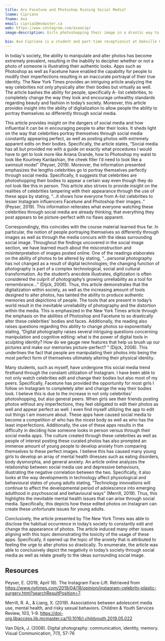 ```yaml
---
title: Are Facetune and Photoshop Ruining Social Media? 
lname: Cipriano
fname: Ava
email: cipria1@mcmaster.ca
web: https://www.instagram.com/avaacip/
image-description: Girls photoshopping their image in a drastic way to fit into society.

bio: Ava Cipriano is a student and part-time receptionist at Oakville Chrysler currently living in Hamilton, Ontario, Canada. Ava is working towards a degree in Communications as well as a minor in English from McMaster University. She is also working towards becoming a teacher and hopes to be enrolled in University of Toronto teachers college come 2022. Ava has many passions including animals, fashion, media and,education.
---
```


In today's society, the ability to manipulate and alter photos has become extremely prevalent, resulting in the inability to decipher whether or not a photo of someone is illustrating their authentic looks. Apps such as Photoshop as well as Facetune have enabled the capability for people to modify their imperfections resulting in an inaccurate portrayal of their true identity. The New York Times provides an intriguing article analyzing the way celebrities not only physically alter their bodies but virtually as well. The article bashes the ability for people, specifically A- list celebrities, to completely change the way they look and encourage unhealthy standards regarding beauty and fashion in today’s society. Moreover, this article provides insight into the ability of digitalization to allow people the ability to portray themselves so differently through social media.

This article provides insight on the dangers of social media and how influential it can be in encouraging people to alter their looks. It sheds light on the way that celebrities portray themselves through social media constantly appearing perfect, as well as posting photos with extremely apparent edits on their bodies. Specifically, the article states, “Social media has all but provided me with a guide on exactly what procedures I would have to get to look more like Ariana Grande, how to Photoshop my waist to look like Kourtney Kardashian, the cheek filler I’d need to look like a swimsuit model” (Peyser, 2019). Moreover, the information presented emphasizes the lengths celebrities go to portray themselves perfectly through social media. Specifically, it suggests that celebrities are photoshopping their bodies to appear a certain way even though they do not look like this in person. This article also strives to provide insight on the realities of celebrities tampering with their appearance through the use of these apps by stating, “...it shows how everyone from A-list celebrities to lesser Instagram influencers Facetune and Photoshop their images..” (Peyser, 2019). This information reiterates what everyone watching these celebrities through social media are already thinking; that everything they post appears to be picture-perfect with no flaws apparent. 
	
Correspondingly, this coincides with the course material learned thus far. In particular, the notion of people portraying themselves so differently through images as well as through the media concurs with the ideas surrounding social image. Throughout the findings uncovered in the social image section, we have learned much about the misconstruction and misinterpretation of images posted online. One of the readings elaborates on the ability of photos to be altered by stating, “...personal photography has not changed as a result of digital technologies; the changing function of photography is part of a complex technological, social and cultural transformation. As the student’s anecdote illustrates, digitization is often considered the culprit of photography’s growing unreliability as a tool for remembrance…” (Dijck, 2008). Thus, this article demonstrates that the digitalization within society, as well as the increasing amount of tools designed to alter photos, has tainted the ability to produce authentic memories and depictions of people. The tools that are present in today’s world result in the inevitable unreliability of photography and the distortion within the media. This is emphasized in the New York Times article through the emphasis on the abilities of Photoshop and Facetune to so drastically alter these celebrities' bodies and faces. Additionally, the reading also raises questions regarding this ability to change photos so exponentially stating, “Digital photography raises several intriguing questions concerning manipulation and cognitive editing: what is the power of digital tools in sculpting identity? How do we gauge new features that help us brush up our pictures and make our memories picture-perfect? “ (Dijck, 2008). This underlines the fact that people are manipulating their photos into being the most perfect form of themselves ultimately altering their physical identity. 

Many students, such as myself, have undergone this social media trend firsthand through the constant utilization of Instagram. I have been able to not only watch celebrities edit and change their bodies but also most of my peers. Specifically, Facetune has provided the opportunity for most girls I follow on Instagram to completely alter and change the way their bodies look. I believe this is due to the increase in not only celebrities' photoshopping, but also general peers. When girls see their friends posting photos without any imperfections, they feel obligated to edit their photos as well and appear perfect as well. I even find myself utilizing the app to edit out things I am insecure about. These apps have caused social media to become a competition of who has the nicest body as well as who has the least imperfections. Additionally, the use of these apps results in the difficulty in deciding how someone looks in person versus through their social media apps. The culture created through these celebrities as well as people of interest posting these curated photos has also prompted an immense amount of young people to develop anxiety from comparing themselves to these perfect images. I believe this has caused many young girls to develop an array of mental health illnesses such as eating disorders, body dysmorphia, and general anxiety. An article online analyzes the relationship between social media use and depressive behaviours, illustrating the negative correlation between the two. Specifically, it also looks at the way developments in technology affect physiological and behavioural states of young adults stating, “Technology innovations will continue to affect the developmental period of adolescence into emerging adulthood in psychosocial and behavioural ways” (Merrill, 2019). Thus, this highlights the inevitable mental health issues that can arise through social media. Specifically, this depicts how these edited photos on Instagram can create these unfortunate issues for young adults.

Conclusively, the article presented by The New York Times was able to disclose the habitual occurrence in today’s society to constantly edit and change the appearance of photos. The article induced many other issues aligning with this topic demonstrating the toxicity of the usage of these apps. Specifically, it opened up the topic of the anxiety that is attributed to feeling the urge to alter photos so drastically. To enumerate, the article was able to conclusively depict the negativity in today’s society through social media as well as relate greatly to the ideas surrounding social image. 
	
## Resources

 
Peyser, E. (2019, April 18). The Instagram Face-Lift. Retrieved from https://www.nytimes.com/2019/04/18/opinion/instagram-celebrity-plastic-surgery.html?searchResultPosition=7.

Merrill, R. A., & Liang, X. (2019). Associations between adolescent media use, mental health, and risky sexual behaviors. Children & Youth Services Review, 103, 1–9. https://doi-org.libaccess.lib.mcmaster.ca/10.1016/j.childyouth.2019.05.022

Van Dijck, J. (2008). Digital photography: communication, identity, memory. Visual Communication, 7(1), 57-76

